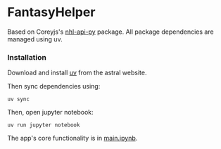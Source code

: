 # FantasyHelper


Based on Coreyjs's [nhl-api-py](https://github.com/coreyjs/nhl-api-py) package. All package dependencies are managed using uv.

### Installation

Download and install [uv](https://docs.astral.sh/uv/getting-started/installation/) from the astral website.

Then sync dependencies using:

```
uv sync
```

Then, open jupyter notebook:
```
uv run jupyter notebook
```

The app's core functionality is in [main.ipynb](main.ipynb).
